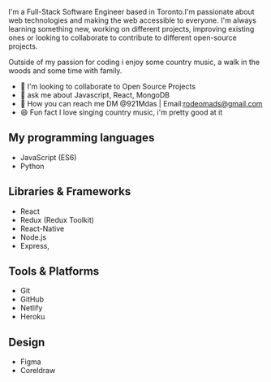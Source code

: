 

I'm a Full-Stack Software Engineer based in Toronto.I'm passionate about web technologies and making the web accessible to everyone.
I'm always learning something new, working on different projects, improving existing ones or looking to collaborate to contribute to different open-source projects.

Outside of my passion for coding i enjoy some country music, a walk in the woods and some time with family.

- :floppy_disk: I'm looking to collaborate to Open Source Projects
- :speech_balloon: ask me about Javascript, React, MongoDB
- :postbox: How you can reach me DM @921Mdas | Email:rodeomads@gmail.com
- :smile: Fun fact I love singing country music, i'm pretty good at it 

## My programming languages
- JavaScript (ES6)
- Python

## Libraries & Frameworks
- React
- Redux (Redux Toolkit)
- React-Native
- Node.js
- Express,

## Tools & Platforms
- Git
- GitHub
- Netlify
- Heroku

## Design
- Figma
- Coreldraw

